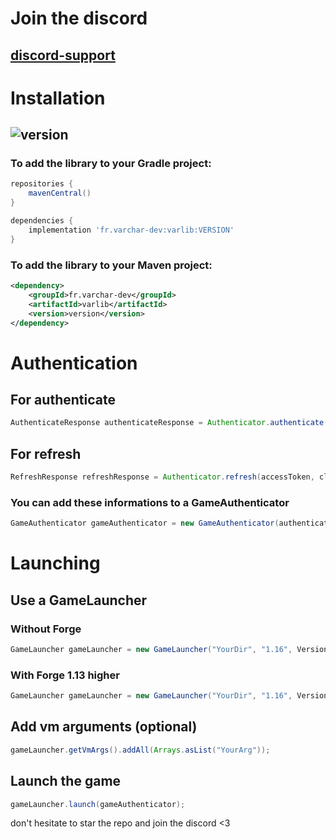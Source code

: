 # Join the discord

[discord-support]: https://discord.gg/CjfZQye3GV
## [discord-support]

# Installation

[version]: https://img.shields.io/maven-central/v/fr.varchar-dev/varlib.svg?label=Version
## ![version]

### To add the library to your Gradle project:

```groovy
repositories {
    mavenCentral()
}
```

```groovy
dependencies {
    implementation 'fr.varchar-dev:varlib:VERSION'
}
```

### To add the library to your Maven project:

```xml
<dependency>
    <groupId>fr.varchar-dev</groupId>
    <artifactId>varlib</artifactId>
    <version>version</version>
</dependency>
```

# Authentication

## For authenticate

```java
AuthenticateResponse authenticateResponse = Authenticator.authenticate(username, password);
```

## For refresh 

```java
RefreshResponse refreshResponse = Authenticator.refresh(accessToken, clientToken);
```

### You can add these informations to a GameAuthenticator

```java
GameAuthenticator gameAuthenticator = new GameAuthenticator(authenticateResponse.getSelectedProfile().getName(), authenticateResponse.getAccessToken(), authenticateResponse.getSelectedProfile().getId());
```

# Launching

## Use a GameLauncher

### Without Forge

```java
GameLauncher gameLauncher = new GameLauncher("YourDir", "1.16", VersionType.VERSION_1_13_HIGHER, Type.VANILLA, FolderType.FLOW_UPDATER);
```

### With Forge 1.13 higher

```java
GameLauncher gameLauncher = new GameLauncher("YourDir", "1.16", VersionType.VERSION_1_13_HIGHER, Type.FORGE, FolderType.FLOW_UPDATER, "34.1.23", "1.16.3", "20200911.084530");
```

## Add vm arguments (optional)

```java
gameLauncher.getVmArgs().addAll(Arrays.asList("YourArg"));
```

## Launch the game

```java
gameLauncher.launch(gameAuthenticator);
```

don't hesitate to star the repo and join the discord <3
